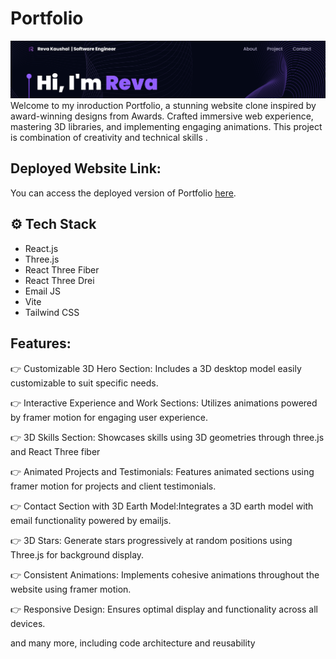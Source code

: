 # Portfolio
![img alt](https://github.com/RevaKaushal/Portfolio/blob/d2c1ed286bf92f562737405415658e6d6b400783/Screenshot%202025-01-16%20234738.png)
Welcome to my inroduction Portfolio, a stunning website clone inspired by award-winning designs from Awards. Crafted immersive web experience, mastering 3D libraries, and implementing engaging animations. This project is combination of creativity and technical skills .
## Deployed Website Link:
You can access the deployed version of Portfolio [here](https://portfolio-pearl-theta-31.vercel.app/).

## <a name="tech-stack">⚙️ Tech Stack</a>

- React.js
- Three.js
- React Three Fiber
- React Three Drei
- Email JS
- Vite
- Tailwind CSS

## Features:

👉 Customizable 3D Hero Section: Includes a 3D desktop model easily customizable to suit specific needs.

👉 Interactive Experience and Work Sections: Utilizes animations powered by framer motion for engaging user experience.

👉 3D Skills Section: Showcases skills using 3D geometries through three.js and React Three fiber

👉 Animated Projects and Testimonials: Features animated sections using framer motion for projects and client testimonials.

👉 Contact Section with 3D Earth Model:Integrates a 3D earth model with email functionality powered by emailjs.

👉 3D Stars: Generate stars progressively at random positions using Three.js for background display.

👉 Consistent Animations: Implements cohesive animations throughout the website using framer motion.

👉 Responsive Design: Ensures optimal display and functionality across all devices.

and many more, including code architecture and reusability






